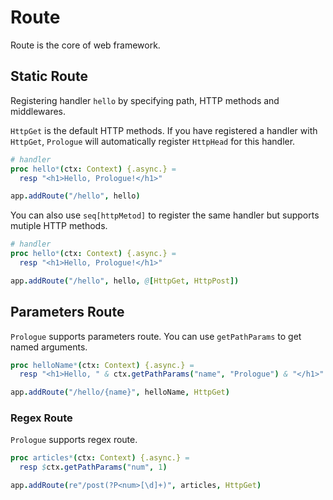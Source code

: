 # Route

Route is the core of web framework.

## Static Route

Registering handler `hello` by specifying path, HTTP methods and middlewares.

`HttpGet` is the default HTTP methods. If you have registered a handler with `HttpGet`, `Prologue` will automatically register `HttpHead` for this handler.

```nim
# handler
proc hello*(ctx: Context) {.async.} =
  resp "<h1>Hello, Prologue!</h1>"

app.addRoute("/hello", hello)
```

You can also use `seq[httpMetod]` to register the same handler but supports mutiple HTTP methods.

```nim
# handler
proc hello*(ctx: Context) {.async.} =
  resp "<h1>Hello, Prologue!</h1>"

app.addRoute("/hello", hello, @[HttpGet, HttpPost])
```

## Parameters Route

`Prologue` supports parameters route. You can use `getPathParams` to get named arguments.

```nim
proc helloName*(ctx: Context) {.async.} =
  resp "<h1>Hello, " & ctx.getPathParams("name", "Prologue") & "</h1>"

app.addRoute("/hello/{name}", helloName, HttpGet)
```


### Regex Route

`Prologue` supports regex route.

```nim
proc articles*(ctx: Context) {.async.} =
  resp $ctx.getPathParams("num", 1)

app.addRoute(re"/post(?P<num>[\d]+)", articles, HttpGet)
```
